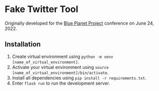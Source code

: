# Fake Twitter Tool

Originally developed for the [Blue Planet Project](https://theblueplanetproject.de) conference on June 24, 2022.

## Installation

1. Create virtual environment using `python -m venv [name_of_virtual_environment]`.
2. Activate your virtual environment using `source [name_of_virtual_environment]/bin/activate`.
3. Install all dependencies using `pip install -r requirements.txt`.
4. Enter `flask run` to run the development server.

